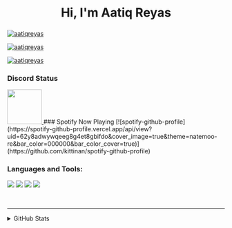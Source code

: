 <h1 align="center">Hi, I'm Aatiq Reyas</h1>
<h3 align="center"></h3>

<p align="left"> <a href="https://github.com/aatiqreyas" target="blank"><img src="https://komarev.com/ghpvc/?username=aatiqreyas&color=blueviolet&style=flat-square" alt="aatiqreyas" /> </p>

<p align="left"> <a href="https://twitter.com/aatiqreyas" target="blank"><img src="https://img.shields.io/twitter/follow/aatiqreyas?logo=twitter&style=for-the-badge" alt="aatiqreyas" /></a> </p>
<p align="left"><a href="https://www.youtube.com/channel/UCqrbol6mVarxUaqfh81urgA" target="blank"><img src="https://img.shields.io/youtube/channel/subscribers/UCqrbol6mVarxUaqfh81urgA?label=Subscribe%20%40aatiqreyas&style=for-the-badge" alt="aatiqreyas" /></a> </p>

### Discord Status
<a href="https://discord.com/users/927585338187198534">
<img height="80px" src="https://discord.c99.nl/widget/theme-4/927585338187198534.png" />
</a>
### Spotify Now Playing
[![spotify-github-profile](https://spotify-github-profile.vercel.app/api/view?uid=62y8adwywqeeg8g4et8gbifdo&cover_image=true&theme=natemoo-re&bar_color=000000&bar_color_cover=true)](https://github.com/kittinan/spotify-github-profile)
</br>

### Languages and Tools:
<p align="left">
<img src="https://img.shields.io/badge/Node.JS-black?style=for-the-badge&logo=node.js" />
<img src="https://img.shields.io/badge/-HTML5-black?style=for-the-badge&logo=HTML5" />
<img src="https://img.shields.io/badge/CSS-black?style=for-the-badge&logo=css3&logoColor=#1572B6" />
<img src="https://img.shields.io/badge/Javascript-black?style=for-the-badge&logo=javascript" />
</p>
<br />

---

<details>
  <summary>GitHub Stats</summary>
</br>
<img align="center" alt="Aatiq's GitHub Stats" src="https://github-readme-stats.vercel.app/api?username=aatiqreyas&show_icons=true&locale=en&theme=dark&layout=compact" />
